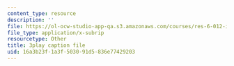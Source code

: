 ```yaml
---
content_type: resource
description: ''
file: https://ol-ocw-studio-app-qa.s3.amazonaws.com/courses/res-6-012-introduction-to-probability-spring-2018/16a3b23f1a3f503091d5836e77429203_B5y6fy5iUtg.vtt
file_type: application/x-subrip
resourcetype: Other
title: 3play caption file
uid: 16a3b23f-1a3f-5030-91d5-836e77429203
---
```

